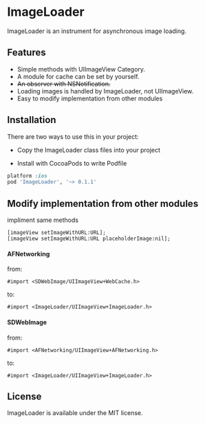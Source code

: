 ImageLoader
===========

ImageLoader is an instrument for asynchronous image loading.

Features
----------

- Simple methods with UIImageView Category.
- A module for cache can be set by yourself.
- ~~An observer with NSNotification.~~
- Loading images is handled by ImageLoader, not UIImageView.
- Easy to modify implementation from other modules

Installation
----------

There are two ways to use this in your project:

- Copy the ImageLoader class files into your project

- Install with CocoaPods to write Podfile
```ruby
platform :ios
pod 'ImageLoader', '~> 0.1.1'
```

Modify implementation from other modules
----------

impliment same methods
```objc
[imageView setImageWithURL:URL];
[imageView setImageWithURL:URL placeholderImage:nil];
```

#### AFNetworking

from:
```objc
#import <SDWebImage/UIImageView+WebCache.h>
```

to:
```objc
#import <ImageLoader/UIImageView+ImageLoader.h>
```

#### SDWebImage

from:
```objc
#import <AFNetworking/UIImageView+AFNetworking.h>
```

to:
```objc
#import <ImageLoader/UIImageView+ImageLoader.h>
```


## License

ImageLoader is available under the MIT license.

